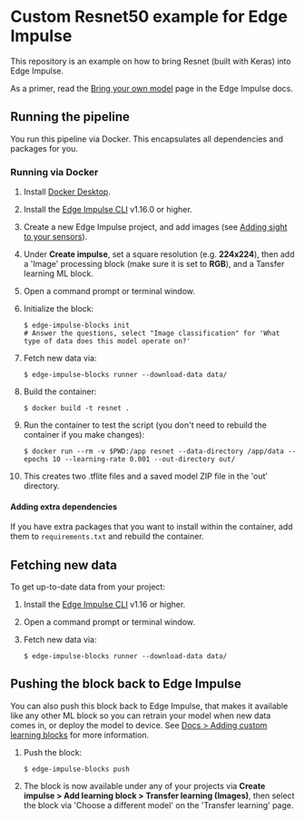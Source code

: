 # Custom Resnet50 example for Edge Impulse

This repository is an example on how to bring Resnet (built with Keras) into Edge Impulse. 

As a primer, read the [Bring your own model](https://docs.edgeimpulse.com/docs/adding-custom-transfer-learning-models) page in the Edge Impulse docs.

## Running the pipeline

You run this pipeline via Docker. This encapsulates all dependencies and packages for you.

### Running via Docker

1. Install [Docker Desktop](https://www.docker.com/products/docker-desktop/).
2. Install the [Edge Impulse CLI](https://docs.edgeimpulse.com/docs/edge-impulse-cli/cli-installation) v1.16.0 or higher.
3. Create a new Edge Impulse project, and add images (see [Adding sight to your sensors](https://docs.edgeimpulse.com/docs/tutorials/image-classification)).
4. Under **Create impulse**, set a square resolution (e.g. **224x224**), then add a 'Image' processing block (make sure it is set to **RGB**), and a Tansfer learning ML block.
5. Open a command prompt or terminal window.
6. Initialize the block:

    ```
    $ edge-impulse-blocks init
    # Answer the questions, select "Image classification" for 'What type of data does this model operate on?'
    ```

7. Fetch new data via:

    ```
    $ edge-impulse-blocks runner --download-data data/
    ```

8. Build the container:

    ```
    $ docker build -t resnet .
    ```

9. Run the container to test the script (you don't need to rebuild the container if you make changes):

    ```
    $ docker run --rm -v $PWD:/app resnet --data-directory /app/data --epochs 10 --learning-rate 0.001 --out-directory out/
    ```

10. This creates two .tflite files and a saved model ZIP file in the 'out' directory.

#### Adding extra dependencies

If you have extra packages that you want to install within the container, add them to `requirements.txt` and rebuild the container.

## Fetching new data

To get up-to-date data from your project:

1. Install the [Edge Impulse CLI](https://docs.edgeimpulse.com/docs/edge-impulse-cli/cli-installation) v1.16 or higher.
2. Open a command prompt or terminal window.
3. Fetch new data via:

    ```
    $ edge-impulse-blocks runner --download-data data/
    ```

## Pushing the block back to Edge Impulse

You can also push this block back to Edge Impulse, that makes it available like any other ML block so you can retrain your model when new data comes in, or deploy the model to device. See [Docs > Adding custom learning blocks](https://docs.edgeimpulse.com/docs/edge-impulse-studio/organizations/adding-custom-transfer-learning-models) for more information.

1. Push the block:

    ```
    $ edge-impulse-blocks push
    ```

2. The block is now available under any of your projects via **Create impulse > Add learning block > Transfer learning (Images)**, then select the block via 'Choose a different model' on the 'Transfer learning' page.
